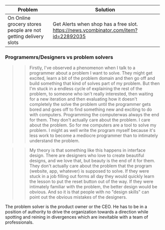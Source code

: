 
Problem | Solution
---|---|
On Online grocery stores people are not getting delivery slots| Get Alerts when shop has a free slot. https://news.ycombinator.com/item?id=22892035

### Programemrs/Designers vs problem solvers
>> Firstly, I've observed a phenomenon when I talk to a programmer about a problem I want to solve. They might get excited, learn a bit of the problem domain and then go off and build something that kind of solves part of my problem. But then I'm stuck in a endless cycle of explaining the rest of the problem, to someone who isn't really interested, then waiting for a new iteration and then evaluating how it doesn't completely the solve the problem until the programmer gets bored and goes off to find something new and exciting to do with computers. Programming the computerwas always the end for them. They don't actually care about the problem. I care about the problem. So for me computers are a tool to solve my problem. I might as well write the program myself because it's less work to become a mediocre programmer than to intimately understand the problem.  

>> My theory is that something like this happens in interface design. There are designers who love to create beautiful designs, and we love that, but beauty is the end of it for them. They don't actually care about the problem that the program (website, app, whatever) is supposed to solve. If they were stuck in a job filling out forms all day they would quickly learn the lesson to put the reset button out of the way. If they were intimately familiar with the problem, the better design would be obvious. And so it is that people with no "design skills" can point out the obvious mistakes of the designers.

The problem solver is the product owner or the CEO. He has to be in a position of authority to drive the organization towards a direction while spotting and reining in divergences  which are inevitable with a team of professionals.  

